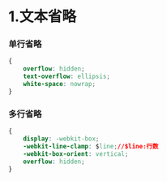 # 1.文本省略

### 单行省略

```css
{
    overflow: hidden;
    text-overflow: ellipsis;
    white-space: nowrap;
}
```

### 多行省略

```css
{
    display: -webkit-box;
    -webkit-line-clamp: $line;//$line:行数
    -webkit-box-orient: vertical;
    overflow: hidden;
}
```

